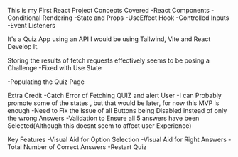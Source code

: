 This is my First React Project
Concepts Covered
-React Components
-Conditional Rendering
-State and Props
-UseEffect Hook
-Controlled Inputs
-Event Listeners

It's a Quiz App using an API
I would be using Tailwind, Vite and React Develop It.

Storing the results of fetch requests effectively seems to be posing a Challenge -Fixed with Use State

-Populating the Quiz Page

Extra Credit
-Catch Error of Fetching QUIZ and alert User
-I can Probably promote some of the states , but that would be later, for now this MVP is enough
-Need to Fix the issue of all Buttons being Disabled instead of only the wrong Answers
-Validation to Ensure all 5 answers have been Selected(Although this doesnt seem to affect user Experience)

Key Features
-Visual Aid for Option Selection
-Visual Aid for Right Answers
-Total Number of Correct Answers
-Restart Quiz
